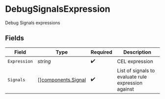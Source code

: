 # DebugSignalsExpression

Debug Signals expressions


## Fields

| Field                                                    | Type                                                     | Required                                                 | Description                                              |
| -------------------------------------------------------- | -------------------------------------------------------- | -------------------------------------------------------- | -------------------------------------------------------- |
| `Expression`                                             | *string*                                                 | :heavy_check_mark:                                       | CEL expression                                           |
| `Signals`                                                | [][components.Signal](../../models/components/signal.md) | :heavy_check_mark:                                       | List of signals to evaluate rule expression against      |